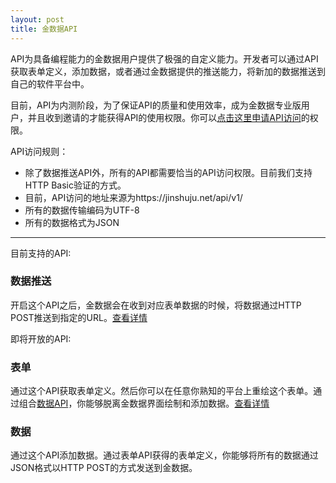 ```yaml
---
layout: post
title: 金数据API
---
```


API为具备编程能力的金数据用户提供了极强的自定义能力。开发者可以通过API获取表单定义，添加数据，或者通过金数据提供的推送能力，将新加的数据推送到自己的软件平台中。

<div class="waiting-api">
目前，API为内测阶段，为了保证API的质量和使用效率，成为金数据专业版用户，并且收到邀请的才能获得API的使用权限。你可以<a href="https://jinshuju.net/f/BXyTTR">点击这里申请API访问</a>的权限。
</div>

API访问规则：

* 除了数据推送API外，所有的API都需要恰当的API访问权限。目前我们支持HTTP Basic验证的方式。
* 目前，API访问的地址来源为https://jinshuju.net/api/v1/
* 所有的数据传输编码为UTF-8
* 所有的数据格式为JSON

---------

目前支持的API: 

### 数据推送

开启这个API之后，金数据会在收到对应表单数据的时候，将数据通过HTTP POST推送到指定的URL。[查看详情](/http-push.html)

<div class="waiting-api">即将开放的API:</div>

### 表单

通过这个API获取表单定义。然后你可以在任意你熟知的平台上重绘这个表单。通过组合[数据API](/entry-api.html)，你能够脱离金数据界面绘制和添加数据。[查看详情](/form-api.html)

### 数据

通过这个API添加数据。通过表单API获得的表单定义，你能够将所有的数据通过JSON格式以HTTP POST的方式发送到金数据。


